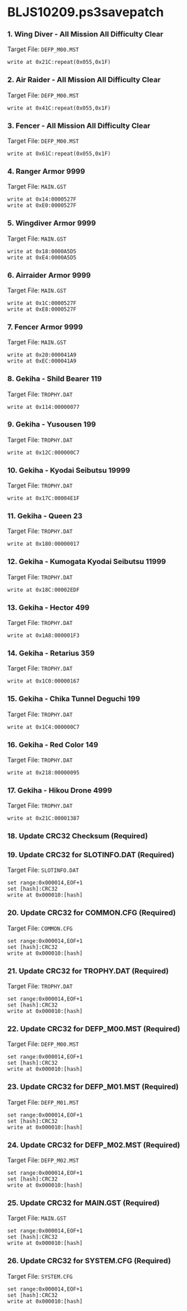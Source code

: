# BLJS10209.ps3savepatch

### 1. Wing Diver - All Mission All Difficulty Clear

Target File: `DEFP_M00.MST`

```
write at 0x21C:repeat(0x055,0x1F)
```

### 2. Air Raider - All Mission All Difficulty Clear

Target File: `DEFP_M00.MST`

```
write at 0x41C:repeat(0x055,0x1F)
```

### 3. Fencer - All Mission All Difficulty Clear

Target File: `DEFP_M00.MST`

```
write at 0x61C:repeat(0x055,0x1F)
```

### 4. Ranger Armor 9999

Target File: `MAIN.GST`

```
write at 0x14:0000527F
write at 0xE0:0000527F
```

### 5. Wingdiver Armor 9999

Target File: `MAIN.GST`

```
write at 0x18:0000A5D5
write at 0xE4:0000A5D5
```

### 6. Airraider Armor 9999

Target File: `MAIN.GST`

```
write at 0x1C:0000527F
write at 0xE8:0000527F
```

### 7. Fencer Armor 9999

Target File: `MAIN.GST`

```
write at 0x20:000041A9
write at 0xEC:000041A9
```

### 8. Gekiha - Shild Bearer 119

Target File: `TROPHY.DAT`

```
write at 0x114:00000077
```

### 9. Gekiha - Yusousen 199

Target File: `TROPHY.DAT`

```
write at 0x12C:000000C7
```

### 10. Gekiha - Kyodai Seibutsu 19999

Target File: `TROPHY.DAT`

```
write at 0x17C:00004E1F
```

### 11. Gekiha - Queen 23

Target File: `TROPHY.DAT`

```
write at 0x180:00000017
```

### 12. Gekiha - Kumogata Kyodai Seibutsu 11999

Target File: `TROPHY.DAT`

```
write at 0x18C:00002EDF
```

### 13. Gekiha - Hector 499

Target File: `TROPHY.DAT`

```
write at 0x1A8:000001F3
```

### 14. Gekiha - Retarius 359

Target File: `TROPHY.DAT`

```
write at 0x1C0:00000167
```

### 15. Gekiha - Chika Tunnel Deguchi 199

Target File: `TROPHY.DAT`

```
write at 0x1C4:000000C7
```

### 16. Gekiha - Red Color 149

Target File: `TROPHY.DAT`

```
write at 0x218:00000095
```

### 17. Gekiha - Hikou Drone 4999

Target File: `TROPHY.DAT`

```
write at 0x21C:00001387
```

### 18.  Update CRC32 Checksum (Required)
### 19. Update CRC32 for SLOTINFO.DAT (Required)

Target File: `SLOTINFO.DAT`

```
set range:0x000014,EOF+1
set [hash]:CRC32
write at 0x000010:[hash]
```

### 20. Update CRC32 for COMMON.CFG (Required)

Target File: `COMMON.CFG`

```
set range:0x000014,EOF+1
set [hash]:CRC32
write at 0x000010:[hash]
```

### 21. Update CRC32 for TROPHY.DAT (Required)

Target File: `TROPHY.DAT`

```
set range:0x000014,EOF+1
set [hash]:CRC32
write at 0x000010:[hash]
```

### 22. Update CRC32 for DEFP_M00.MST (Required)

Target File: `DEFP_M00.MST`

```
set range:0x000014,EOF+1
set [hash]:CRC32
write at 0x000010:[hash]
```

### 23. Update CRC32 for DEFP_M01.MST (Required)

Target File: `DEFP_M01.MST`

```
set range:0x000014,EOF+1
set [hash]:CRC32
write at 0x000010:[hash]
```

### 24. Update CRC32 for DEFP_M02.MST (Required)

Target File: `DEFP_M02.MST`

```
set range:0x000014,EOF+1
set [hash]:CRC32
write at 0x000010:[hash]
```

### 25. Update CRC32 for MAIN.GST (Required)

Target File: `MAIN.GST`

```
set range:0x000014,EOF+1
set [hash]:CRC32
write at 0x000010:[hash]
```

### 26. Update CRC32 for SYSTEM.CFG (Required)

Target File: `SYSTEM.CFG`

```
set range:0x000014,EOF+1
set [hash]:CRC32
write at 0x000010:[hash]
```

